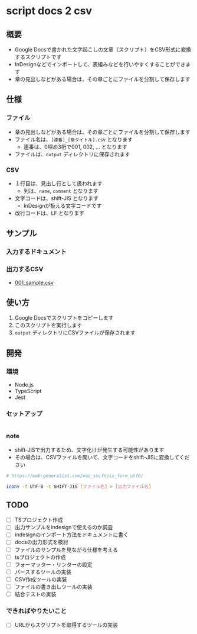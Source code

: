 # script docs 2 csv
## 概要
- Google Docsで書かれた文字起こしの文章（スクリプト）をCSV形式に変換するスクリプトです
- InDesignなどでインポートして、表組みなどを行いやすくすることができます
- 章の見出しなどがある場合は、その章ごとにファイルを分割して保存します

## 仕様
### ファイル
- 章の見出しなどがある場合は、その章ごとにファイルを分割して保存します
- ファイル名は、`[連番]_[章タイトル].csv` となります
  - 連番は、0埋め3桁で001, 002, ... となります
- ファイルは、`output` ディレクトリに保存されます

### CSV
- １行目は、見出し行として扱われます
  - 列は、`name`, `comment` となります
- 文字コードは、shift-JIS となります
  - InDesignが扱える文字コードです
- 改行コードは、LF となります

## サンプル
### 入力するドキュメント

### 出力するCSV
- [001_sample.csv](./samples/output/001_sample.csv)

## 使い方
1. Google Docsでスクリプトをコピーします
2. このスクリプトを実行します
3. `output` ディレクトリにCSVファイルが保存されます

## 開発
### 環境
- Node.js
- TypeScript
- Jest

### セットアップ
```bash
```

### note
- shift-JISで出力するため、文字化けが発生する可能性があります
- その場合は、CSVファイルを開いて、文字コードをshift-JISに変換してください
```bash
# https://web-generalist.com/mac_shiftjis_form_utf8/

iconv -f UTF-8 -t SHIFT-JIS [ファイル名] > [出力ファイル名]
```


## TODO
- [ ] TSプロジェクト作成
- [ ] 出力サンプルをindesignで使えるのか調査
- [ ] indesignのインポート方法をドキュメントに書く
- [ ] docsの出力形式を検討
- [ ] ファイルのサンプルを見ながら仕様を考える
- [ ] tsプロジェクトの作成
- [ ] フォーマッター・リンターの設定
- [ ] パースするツールの実装
- [ ] CSV作成ツールの実装
- [ ] ファイルの書き出しツールの実装
- [ ] 結合テストの実装

### できればやりたいこと
- [ ] URLからスクリプトを取得するツールの実装